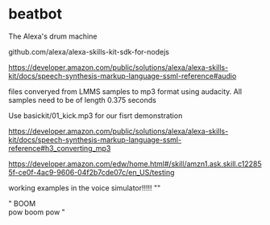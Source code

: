 # beatbot
The Alexa's drum machine

github.com/alexa/alexa-skills-kit-sdk-for-nodejs

https://developer.amazon.com/public/solutions/alexa/alexa-skills-kit/docs/speech-synthesis-markup-language-ssml-reference#audio

files converyed from LMMS samples to mp3 format using audacity. 
All samples need to be of length 0.375 seconds

Use basickit/01_kick.mp3 for our fisrt demonstration

https://developer.amazon.com/public/solutions/alexa/alexa-skills-kit/docs/speech-synthesis-markup-language-ssml-reference#h3_converting_mp3

https://developer.amazon.com/edw/home.html#/skill/amzn1.ask.skill.c122855f-ce0f-4ac9-9606-04f2b7cde07c/en_US/testing

working examples in the voice simulator!!!!!
 "<speak><audio src="https://raw.githubusercontent.com/chrisleewoo/beatbot/master/basickit/01_clap.mp3" /> </speak>"



"<speak><emphasis level ="reduced"> <prosody rate="x-fast"> 
BOOM <break time="200ms"/>     
pow<break time="400ms"/> 
boom <break time = "100ms"/> pow
</prosody></emphasis></speak>"
